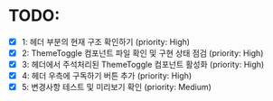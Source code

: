 # TODO:

- [x] 1: 헤더 부분의 현재 구조 확인하기 (priority: High)
- [x] 2: ThemeToggle 컴포넌트 파일 확인 및 구현 상태 점검 (priority: High)
- [x] 3: 헤더에서 주석처리된 ThemeToggle 컴포넌트 활성화 (priority: High)
- [x] 4: 헤더 우측에 구독하기 버튼 추가 (priority: High)
- [x] 5: 변경사항 테스트 및 미리보기 확인 (priority: Medium)
